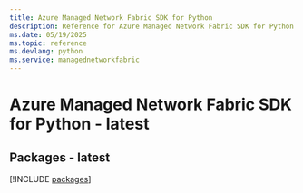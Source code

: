 ```yaml
---
title: Azure Managed Network Fabric SDK for Python
description: Reference for Azure Managed Network Fabric SDK for Python
ms.date: 05/19/2025
ms.topic: reference
ms.devlang: python
ms.service: managednetworkfabric
---
```

# Azure Managed Network Fabric SDK for Python - latest
## Packages - latest
[!INCLUDE [packages](managed-network-fabric-index.md)]